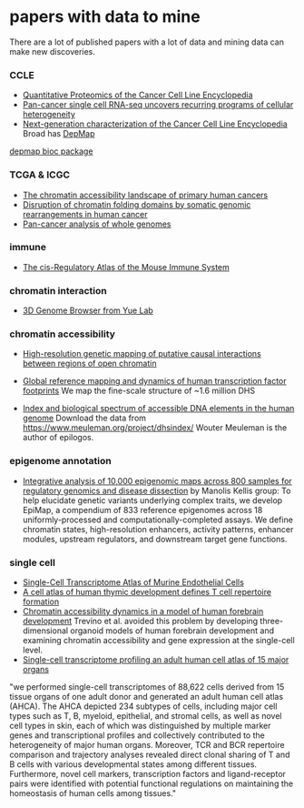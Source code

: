 # papers with data to mine

There are a lot of published papers with a lot of data and mining data can make new discoveries.

### CCLE 

* [Quantitative Proteomics of the Cancer Cell Line Encyclopedia](https://www.cell.com/cell/fulltext/S0092-8674(19)31385-6)
* [Pan-cancer single cell RNA-seq uncovers recurring programs of cellular heterogeneity](https://www.biorxiv.org/content/10.1101/807552v1.full)
* [Next-generation characterization of the Cancer Cell Line Encyclopedia](https://www.nature.com/articles/s41586-019-1186-3)
Broad has [DepMap](https://depmap.org/portal/)

[depmap bioc package](http://bioconductor.org/packages/release/data/experiment/html/depmap.html)

### TCGA & ICGC

* [The chromatin accessibility landscape of primary human cancers](https://science.sciencemag.org/content/362/6413/eaav1898)
* [Disruption of chromatin folding domains by somatic genomic rearrangements in human cancer](https://www.nature.com/articles/s41588-019-0564-y)
* [Pan-cancer analysis of whole genomes](https://www.nature.com/articles/s41586-020-1969-6)

### immune 
* [The cis-Regulatory Atlas of the Mouse Immune System](https://www.cell.com/cell/fulltext/S0092-8674(18)31650-7)

### chromatin interaction
* [3D Genome Browser from Yue Lab](http://promoter.bx.psu.edu/hi-c/)

### chromatin accessibility

* [High-resolution genetic mapping of putative causal interactions between regions of open chromatin](https://www.nature.com/articles/s41588-018-0278-6)

* [Global reference mapping and dynamics of human transcription factor footprints](https://www.biorxiv.org/content/10.1101/2020.01.31.927798v1) We map the fine-scale structure of ~1.6 million DHS

* [Index and biological spectrum of accessible DNA elements in the human genome](https://www.biorxiv.org/content/10.1101/822510v2) Download the data from https://www.meuleman.org/project/dhsindex/ Wouter Meuleman is the author of epilogos.

### epigenome annotation

* [Integrative analysis of 10,000 epigenomic maps across 800 samples for regulatory genomics and disease dissection](https://www.biorxiv.org/content/10.1101/810291v2) by Manolis Kellis group: To help elucidate genetic variants underlying complex traits, we develop EpiMap, a compendium of 833 reference epigenomes across 18 uniformly-processed and computationally-completed assays. We define chromatin states, high-resolution enhancers, activity patterns, enhancer modules, upstream regulators, and downstream target gene functions.


### single cell

* [Single-Cell Transcriptome Atlas of Murine Endothelial Cells](https://www.cell.com/cell/pdf/S0092-8674(20)30062-3.pdf)
* [A cell atlas of human thymic development defines T cell repertoire formation](https://science.sciencemag.org/content/367/6480/eaay3224)
* [Chromatin accessibility dynamics in a model of human forebrain development](https://science.sciencemag.org/content/367/6476/eaay1645) Trevino et al. avoided this problem by developing three-dimensional organoid models of human forebrain development and examining chromatin accessibility and gene expression at the single-cell level.
* [Single-cell transcriptome profiling an adult human cell atlas of 15 major organs](https://www.biorxiv.org/content/10.1101/2020.03.18.996975v1)

"we performed single-cell transcriptomes of 88,622 cells derived from 15 tissue organs of one adult donor and generated an adult human cell atlas (AHCA). The AHCA depicted 234 subtypes of cells, including major cell types such as T, B, myeloid, epithelial, and stromal cells, as well as novel cell types in skin, each of which was distinguished by multiple marker genes and transcriptional profiles and collectively contributed to the heterogeneity of major human organs. Moreover, TCR and BCR repertoire comparison and trajectory analyses revealed direct clonal sharing of T and B cells with various developmental states among different tissues. Furthermore, novel cell markers, transcription factors and ligand-receptor pairs were identified with potential functional regulations on maintaining the homeostasis of human cells among tissues."

